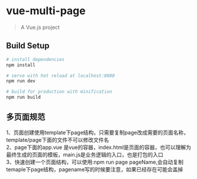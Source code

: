 # vue-multi-page

> A Vue.js project

## Build Setup

``` bash
# install dependencies
npm install

# serve with hot reload at localhost:8080
npm run dev

# build for production with minification
npm run build
```

## 多页面规范
1、页面创建使用template下page结构，只需要复制page改成需要的页面名称，template/page下面的文件不可以修改文件名  
2、page下面的app.vue 是vue的容器，index.html是页面的容器，也可以理解为最终生成的页面的模板，main.js是业务逻辑的入口，也是打包的入口  
3、快速创建一个页面结构，可以使用:npm run page pageName,会自动复制temaple下page结构，pagename写的时候要注意，如果已经存在可能会盖掉  

